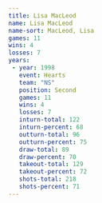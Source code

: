```yaml
---
title: Lisa MacLeod
name: Lisa MacLeod
name-sort: MacLeod, Lisa
games: 11
wins: 4
losses: 7
years:
 - year: 1998
   event: Hearts
   team: "NS"
   position: Second
   games: 11
   wins: 4
   losses: 7
   inturn-total: 122
   inturn-percent: 68
   outturn-total: 96
   outturn-percent: 75
   draw-total: 89
   draw-percent: 70
   takeout-total: 129
   takeout-percent: 72
   shots-total: 218
   shots-percent: 71
---
```

